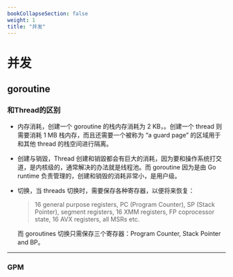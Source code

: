 ```yaml
---
bookCollapseSection: false
weight: 1
title: "并发"
---
```


# 并发

## goroutine

### 和Thread的区别

* 内存消耗，创建一个 goroutine 的栈内存消耗为 2 KB，。创建一个 thread 则需要消耗 1 MB 栈内存，而且还需要一个被称为 “a guard page” 的区域用于和其他 thread 的栈空间进行隔离。

* 创建与销毀，Thread 创建和销毀都会有巨大的消耗，因为要和操作系统打交道，是内核级的，通常解决的办法就是线程池。而 goroutine 因为是由 Go runtime 负责管理的，创建和销毁的消耗非常小，是用户级。

* 切换，当 threads 切换时，需要保存各种寄存器，以便将来恢复：

  > 16 general purpose registers, PC (Program Counter), SP (Stack Pointer), segment registers, 16 XMM registers, FP coprocessor state, 16 AVX registers, all MSRs etc.

  而 goroutines 切换只需保存三个寄存器：Program Counter, Stack Pointer and BP。

***

### GPM

